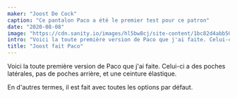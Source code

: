 ```yaml
---
maker: "Joost De Cock"
caption: "Ce pantalon Paco a été le premier test pour ce patron"
date: "2020-08-08"
image: "https://cdn.sanity.io/images/hl5bw8cj/site-content/1bc82d4abb50ea1b7bda32dd64521e9ecfdd8467-2048x1536.jpg"
intro: "Voici la toute première version de Paco que j'ai faite. Celui-ci a des poches latérales, pas de poches arrière, et une ceinture élastique."
title: "Joost fait Paco"
---
```



Voici la toute première version de Paco que j'ai faite. Celui-ci a des poches latérales, pas de poches arrière, et une ceinture élastique.

En d'autres termes, il est fait avec toutes les options par défaut.

